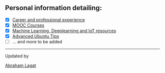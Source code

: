 
## Personal information detailing:

- [x] [Career and professional experience](https://github.com/lagvier/Abraham-Kipkosgei-Lagat/blob/master/Resume.md)
- [x] [MOOC Courses](https://github.com/lagvier/Abraham-Kipkosgei-Lagat/blob/master/learning-resources.md) 
- [x] [Machine Learning, Deeplearning and IoT resources](https://github.com/lagvier/Abraham-Kipkosgei-Lagat/blob/master/ML-DL-IoT-stuff.md)
- [x] [Advanced Ubuntu Tips](https://github.com/lagvier/Abraham-Kipkosgei-Lagat/blob/master/ubuntu-tips.md)
- [ ] ... and more to be added

---
Updated by

[Abraham Lagat](https://www.linkedin.com)

